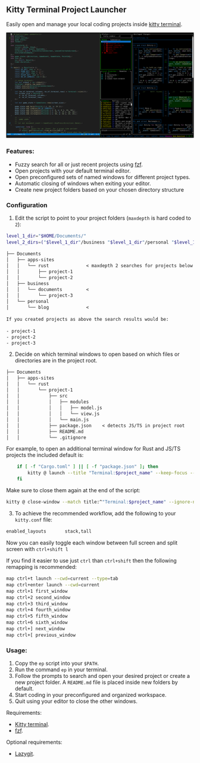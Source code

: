 ## Kitty Terminal Project Launcher

Easily open and manage your local coding projects inside
[kitty terminal](https://github.com/kovidgoyal/kitty).

![Screenshot](./screenshot.png)

### Features:

- Fuzzy search for all or just recent projects using
  [fzf](https://github.com/junegunn/fzf).
- Open projects with your default terminal editor.
- Open preconfigured sets of named windows for different project types.
- Automatic closing of windows when exiting your editor.
- Create new project folders based on your chosen directory structure

### Configuration

1. Edit the script to point to your project folders (`maxdepth` is hard coded to
   `2`):

```sh
level_1_dir="$HOME/Documents/"
level_2_dirs=("$level_1_dir"/business "$level_1_dir"/personal "$level_1_dir"/apps-sites)
```

```
├── Documents
│   ├── apps-sites
│   │   └── rust              < maxdepth 2 searches for projects below
│   │       ├── project-1
│   │       └── project-2
│   ├── business
│   │   └── documents         <
│   │       └── project-3
│   └── personal
│       └── blog              <

If you created projects as above the search results would be:

- project-1
- project-2
- project-3
```

2. Decide on which terminal windows to open based on which files or directories
   are in the project root.

```
├── Documents
│   ├── apps-sites
│   │   └── rust
│   │       └── project-1
│   │           ├── src
│   │           │   ├── modules
│   │           │   │   ├── model.js
│   │           │   │   └── view.js
│   │           │   └── main.js
│   │           ├── package.json    < detects JS/TS in project root
│   │           ├── README.md
│   │           └── .gitignore
```

For example, to open an additional terminal window for Rust and JS/TS projects
the included default is:

```sh
    if [ -f "Cargo.toml" ] || [ -f "package.json" ]; then
        kitty @ launch --title "Terminal:$project_name" --keep-focus --cwd="$selected_dir"
    fi
```

Make sure to close them again at the end of the script:

```sh
kitty @ close-window --match title:^"Terminal:$project_name" --ignore-no-match
```

3. To achieve the recommended workflow, add the following to your `kitty.conf`
   file:

```sh
enabled_layouts       stack,tall
```

Now you can easily toggle each window between full screen and split screen with
`ctrl+shift l`

If you find it easier to use just `ctrl` than `ctrl+shift` then the following
remapping is recommended:

```sh
map ctrl+t launch --cwd=current --type=tab
map ctrl+enter launch --cwd=current
map ctrl+1 first_window
map ctrl+2 second_window
map ctrl+3 third_window
map ctrl+4 fourth_window
map ctrl+5 fifth_window
map ctrl+6 sixth_window
map ctrl+] next_window
map ctrl+[ previous_window
```

### Usage:

1. Copy the `ep` script into your `$PATH`.
2. Run the command `ep` in your terminal.
3. Follow the prompts to search and open your desired project or create a new
   project folder. A `README.md` file is placed inside new folders by default.
4. Start coding in your preconfigured and organized workspace.
5. Quit using your editor to close the other windows.

Requirements:

- [Kitty terminal](https://github.com/kovidgoyal/kitty).
- [fzf](https://github.com/junegunn/fzf).

Optional requirements:

- [Lazygit](https://github.com/jesseduffield/lazygit).
